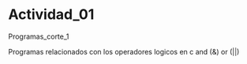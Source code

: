 # Actividad_01
Programas_corte_1 

Programas relacionados con los operadores logicos en c 
and (&)
or (||)
